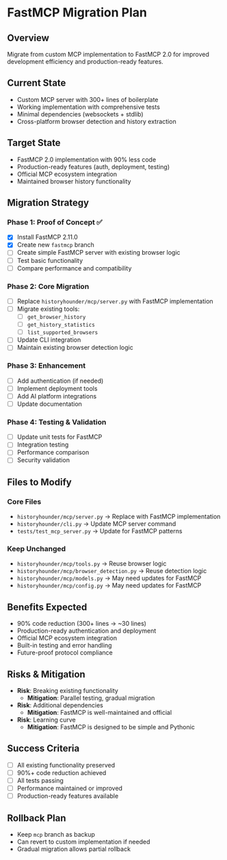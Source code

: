 # FastMCP Migration Plan

## Overview
Migrate from custom MCP implementation to FastMCP 2.0 for improved development efficiency and production-ready features.

## Current State
- Custom MCP server with 300+ lines of boilerplate
- Working implementation with comprehensive tests
- Minimal dependencies (websockets + stdlib)
- Cross-platform browser detection and history extraction

## Target State
- FastMCP 2.0 implementation with 90% less code
- Production-ready features (auth, deployment, testing)
- Official MCP ecosystem integration
- Maintained browser history functionality

## Migration Strategy

### Phase 1: Proof of Concept ✅
- [x] Install FastMCP 2.11.0
- [x] Create new `fastmcp` branch
- [ ] Create simple FastMCP server with existing browser logic
- [ ] Test basic functionality
- [ ] Compare performance and compatibility

### Phase 2: Core Migration
- [ ] Replace `historyhounder/mcp/server.py` with FastMCP implementation
- [ ] Migrate existing tools:
  - [ ] `get_browser_history`
  - [ ] `get_history_statistics` 
  - [ ] `list_supported_browsers`
- [ ] Update CLI integration
- [ ] Maintain existing browser detection logic

### Phase 3: Enhancement
- [ ] Add authentication (if needed)
- [ ] Implement deployment tools
- [ ] Add AI platform integrations
- [ ] Update documentation

### Phase 4: Testing & Validation
- [ ] Update unit tests for FastMCP
- [ ] Integration testing
- [ ] Performance comparison
- [ ] Security validation

## Files to Modify

### Core Files
- `historyhounder/mcp/server.py` → Replace with FastMCP implementation
- `historyhounder/cli.py` → Update MCP server command
- `tests/test_mcp_server.py` → Update for FastMCP patterns

### Keep Unchanged
- `historyhounder/mcp/tools.py` → Reuse browser logic
- `historyhounder/mcp/browser_detection.py` → Reuse detection logic
- `historyhounder/mcp/models.py` → May need updates for FastMCP
- `historyhounder/mcp/config.py` → May need updates for FastMCP

## Benefits Expected
- 90% code reduction (300+ lines → ~30 lines)
- Production-ready authentication and deployment
- Official MCP ecosystem integration
- Built-in testing and error handling
- Future-proof protocol compliance

## Risks & Mitigation
- **Risk**: Breaking existing functionality
  - **Mitigation**: Parallel testing, gradual migration
- **Risk**: Additional dependencies
  - **Mitigation**: FastMCP is well-maintained and official
- **Risk**: Learning curve
  - **Mitigation**: FastMCP is designed to be simple and Pythonic

## Success Criteria
- [ ] All existing functionality preserved
- [ ] 90%+ code reduction achieved
- [ ] All tests passing
- [ ] Performance maintained or improved
- [ ] Production-ready features available

## Rollback Plan
- Keep `mcp` branch as backup
- Can revert to custom implementation if needed
- Gradual migration allows partial rollback 